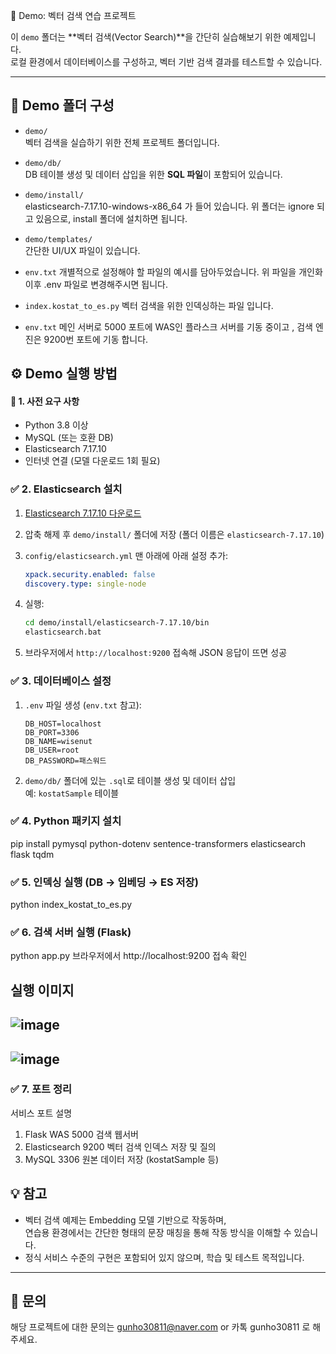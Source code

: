 🧪 Demo: 벡터 검색 연습 프로젝트

이 `demo` 폴더는 **벡터 검색(Vector Search)**을 간단히 실습해보기 위한 예제입니다.  
로컬 환경에서 데이터베이스를 구성하고, 벡터 기반 검색 결과를 테스트할 수 있습니다.

---

## 📁 Demo 폴더 구성

- `demo/`  
  벡터 검색을 실습하기 위한 전체 프로젝트 폴더입니다.

- `demo/db/`  
  DB 테이블 생성 및 데이터 삽입을 위한 **SQL 파일**이 포함되어 있습니다.

- `demo/install/`  
  elasticsearch-7.17.10-windows-x86_64 가 들어 있습니다.
  위 폴더는 ignore 되고 있음으로, install 폴더에 설치하면 됩니다.

- `demo/templates/`  
  간단한 UI/UX 파일이 있습니다. 

- `env.txt`
  개별적으로 설정해야 할 파일의 예시를 담아두었습니다. 위 파일을 개인화 이후 .env 파일로 변경해주시면 됩니다.

- `index.kostat_to_es.py`
  벡터 검색을 위한 인덱싱하는 파일 입니다.

- `env.txt`
  메인 서버로 5000 포트에 WAS인 플라스크 서버를 기동 중이고 , 검색 엔진은 9200번 포트에 기동 합니다.

## ⚙️ Demo 실행 방법

#### 🧪 1. 사전 요구 사항
- Python 3.8 이상
- MySQL (또는 호환 DB)
- Elasticsearch 7.17.10
- 인터넷 연결 (모델 다운로드 1회 필요)

### ✅ 2. Elasticsearch 설치

1. [Elasticsearch 7.17.10 다운로드](https://www.elastic.co/downloads/past-releases/elasticsearch-7-17-10)
2. 압축 해제 후 `demo/install/` 폴더에 저장 (폴더 이름은 `elasticsearch-7.17.10`)
3. `config/elasticsearch.yml` 맨 아래에 아래 설정 추가:

    ```yaml
    xpack.security.enabled: false
    discovery.type: single-node
    ```

4. 실행:

    ```bash
    cd demo/install/elasticsearch-7.17.10/bin
    elasticsearch.bat
    ```

5. 브라우저에서 `http://localhost:9200` 접속해 JSON 응답이 뜨면 성공

### ✅ 3. 데이터베이스 설정

1. `.env` 파일 생성 (`env.txt` 참고):

    ```env
    DB_HOST=localhost
    DB_PORT=3306
    DB_NAME=wisenut
    DB_USER=root
    DB_PASSWORD=패스워드
    ```

2. `demo/db/` 폴더에 있는 `.sql`로 테이블 생성 및 데이터 삽입  
   예: `kostatSample` 테이블


### ✅ 4. Python 패키지 설치
pip install pymysql python-dotenv sentence-transformers elasticsearch flask tqdm

### ✅ 5. 인덱싱 실행 (DB → 임베딩 → ES 저장)
python index_kostat_to_es.py

### ✅ 6. 검색 서버 실행 (Flask)
python app.py
브라우저에서 http://localhost:9200 접속 확인

실행 이미지
--
![image](https://github.com/user-attachments/assets/09771d6c-7d72-4b74-8560-36ef3da858ed)
--
![image](https://github.com/user-attachments/assets/ce9a006d-da86-439a-a19d-9e2b281a6d20)
--


### ✅ 7. 포트 정리
서비스	포트	설명
1. Flask WAS	5000	검색 웹서버
2. Elasticsearch	9200	벡터 검색 인덱스 저장 및 질의
3. MySQL	3306	원본 데이터 저장 (kostatSample 등)


## 💡 참고

- 벡터 검색 예제는 Embedding 모델 기반으로 작동하며,  
  연습용 환경에서는 간단한 형태의 문장 매칭을 통해 작동 방식을 이해할 수 있습니다.
- 정식 서비스 수준의 구현은 포함되어 있지 않으며, 학습 및 테스트 목적입니다.

---
## 📝 문의

해당 프로젝트에 대한 문의는 gunho30811@naver.com or 카톡 gunho30811 로 해주세요.
